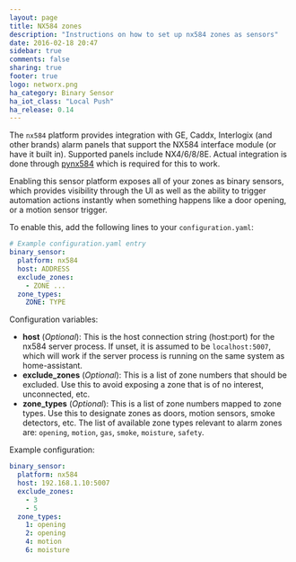 ```yaml
---
layout: page
title: NX584 zones
description: "Instructions on how to set up nx584 zones as sensors"
date: 2016-02-18 20:47
sidebar: true
comments: false
sharing: true
footer: true
logo: networx.png
ha_category: Binary Sensor
ha_iot_class: "Local Push"
ha_release: 0.14
---
```


The `nx584` platform provides integration with GE, Caddx, Interlogix (and other brands) alarm panels that support the NX584 interface module (or have it built in). Supported panels include NX4/6/8/8E. Actual integration is done through [pynx584](http://github.com/kk7ds/pynx584) which is required for this to work.

Enabling this sensor platform exposes all of your zones as binary sensors, which provides visibility through the UI as well as the ability to trigger automation actions instantly when something happens like a door opening, or a motion sensor trigger.

To enable this, add the following lines to your `configuration.yaml`:

```yaml
# Example configuration.yaml entry
binary_sensor:
  platform: nx584
  host: ADDRESS
  exclude_zones:
    - ZONE ...
  zone_types:
    ZONE: TYPE
```

Configuration variables:

- **host** (*Optional*): This is the host connection string (host:port) for the nx584 server process. If unset, it is assumed to be `localhost:5007`, which will work if the server process is running on the same system as home-assistant.
- **exclude_zones** (*Optional*): This is a list of zone numbers that should be excluded. Use this to avoid exposing a zone that is of no interest, unconnected, etc.
- **zone_types** (*Optional*): This is a list of zone numbers mapped to zone types. Use this to designate zones as doors, motion sensors, smoke detectors, etc. The list of available zone types relevant to alarm zones are: `opening`, `motion`, `gas`, `smoke`, `moisture`, `safety`.

Example configuration:

```yaml
binary_sensor:
  platform: nx584
  host: 192.168.1.10:5007
  exclude_zones:
    - 3
    - 5
  zone_types:
    1: opening
    2: opening
    4: motion
    6: moisture
```
